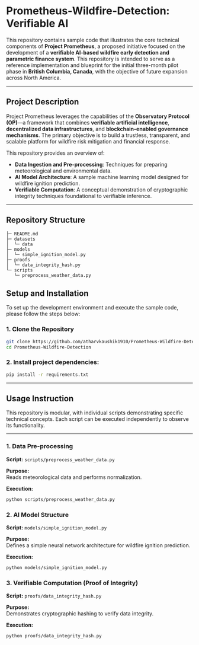 # Prometheus-Wildfire-Detection: Verifiable AI 

This repository contains sample code that illustrates the core technical components of **Project Prometheus**, a proposed initiative focused on the development of a **verifiable AI-based wildfire early detection and parametric finance system**. This repository is intended to serve as a reference implementation and blueprint for the initial three-month pilot phase in **British Columbia, Canada**, with the objective of future expansion across North America.

---

## Project Description

Project Prometheus leverages the capabilities of the **Observatory Protocol (OP)**—a framework that combines **verifiable artificial intelligence**, **decentralized data infrastructures**, and **blockchain-enabled governance mechanisms**. The primary objective is to build a trustless, transparent, and scalable platform for wildfire risk mitigation and financial response.

This repository provides an overview of:

- **Data Ingestion and Pre-processing**: Techniques for preparing meteorological and environmental data.
- **AI Model Architecture**: A sample machine learning model designed for wildfire ignition prediction.
- **Verifiable Computation**: A conceptual demonstration of cryptographic integrity techniques foundational to verifiable inference.

---

## Repository Structure

``` 
├─ README.md
├─ datasets
│  └─ data
├─ models
│  └─ simple_ignition_model.py
├─ proofs
│  └─ data_integrity_hash.py
└─ scripts
   └─ preprocess_weather_data.py

```

## Setup and Installation

To set up the development environment and execute the sample code, please follow the steps below:

### 1. Clone the Repository

```bash
git clone https://github.com/atharvkaushik1910/Prometheus-Wildfire-Detection.git
cd Prometheus-Wildfire-Detection
```
### 2. Install project dependencies:

```bash
pip install -r requirements.txt

```
---
## Usage Instruction


This repository is modular, with individual scripts demonstrating specific technical concepts. Each script can be executed independently to observe its functionality.

---

### 1. Data Pre-processing

**Script:** `scripts/preprocess_weather_data.py`

**Purpose:**  
Reads meteorological data and performs normalization.

**Execution:**  
```bash
python scripts/preprocess_weather_data.py
```

### 2. AI Model Structure

**Script:** `models/simple_ignition_model.py`

**Purpose:**  
Defines a simple neural network architecture for wildfire ignition prediction.

**Execution:**  
```bash
python models/simple_ignition_model.py
```

### 3. Verifiable Computation (Proof of Integrity)

**Script:** `proofs/data_integrity_hash.py`

**Purpose:**  
Demonstrates cryptographic hashing to verify data integrity.

**Execution:**  
```bash
python proofs/data_integrity_hash.py
```



